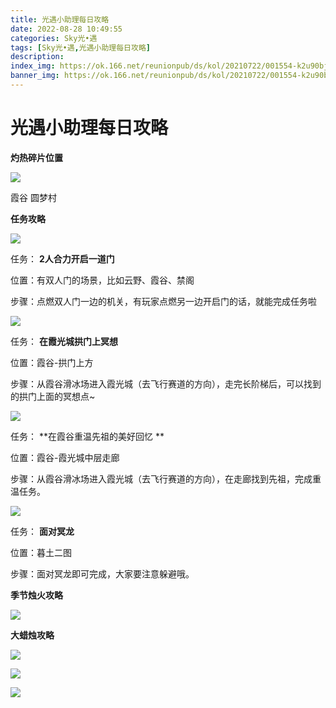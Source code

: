 ```yaml
---
title: 光遇小助理每日攻略
date: 2022-08-28 10:49:55
categories: Sky光•遇
tags: [Sky光•遇,光遇小助理每日攻略]
description: 
index_img: https://ok.166.net/reunionpub/ds/kol/20210722/001554-k2u90bj7ay.png?imageView&thumbnail=600x0&type=jpg
banner_img: https://ok.166.net/reunionpub/ds/kol/20210722/001554-k2u90bj7ay.png?imageView&thumbnail=600x0&type=jpg
---
```

# 光遇小助理每日攻略
**灼热碎片位置**

![](https://ok.166.net/reunionpub/ds/kol/20220813/003736-1e2da534sc.jpeg)

霞谷 圆梦村

  

 **任务攻略**

![](https://ok.166.net/reunionpub/ds/kol/20220820/004916-kw70nsizl6.png)

任务： **2人合力开启一道门**

位置：有双人门的场景，比如云野、霞谷、禁阁

步骤：点燃双人门一边的机关，有玩家点燃另一边开启门的话，就能完成任务啦

![](https://ok.166.net/reunionpub/ds/kol/20220828/003605-a09uf4z7sw.png)

任务： **在霞光城拱门上冥想**

位置：霞谷-拱门上方

步骤：从霞谷滑冰场进入霞光城（去飞行赛道的方向），走完长阶梯后，可以找到的拱门上面的冥想点~

  

![](https://ok.166.net/reunionpub/ds/kol/20220828/003543-8nsjeolvp9.png)

任务： **在霞谷重温先祖的美好回忆  **

位置：霞谷-霞光城中层走廊

步骤：从霞谷滑冰场进入霞光城（去飞行赛道的方向），在走廊找到先祖，完成重温任务。

![](https://ok.166.net/reunionpub/ds/kol/20220828/003628-yrg19jkusd.png)

任务： **面对冥龙**

位置：暮土二图

步骤：面对冥龙即可完成，大家要注意躲避哦。

 **季节烛火攻略**

![](https://ok.166.net/reunionpub/ds/kol/20220828/003319-sbos361wtm.png)

  

  

 **大蜡烛攻略**

![](https://ok.166.net/reunionpub/ds/kol/20220828/003245-b734toec15.png)

![](https://ok.166.net/reunionpub/ds/kol/20220828/003142-aw0mn4ckf7.png)

![](https://ok.166.net/reunionpub/ds/kol/20220828/003706-rqtp7v8yon.png)

  

